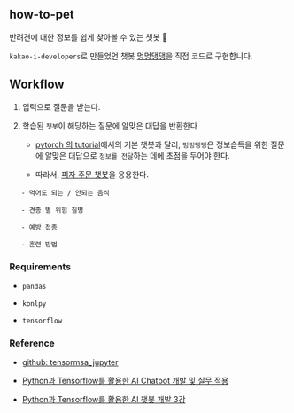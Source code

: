 ## how-to-pet

반려견에 대한 정보를 쉽게 찾아볼 수 있는 챗봇 🐶


`kakao-i-developers`로 만들었언 챗봇 [멍멍댕댕](https://pf.kakao.com/_sxoBAK)을 직접 코드로 구현합니다.


## Workflow

1. 입력으로 질문을 받는다.

2. 학습된 `챗봇`이 해당하는 질문에 알맞은 대답을 반환한다

    - [pytorch 의 tutorial](https://tutorials.pytorch.kr/beginner/chatbot_tutorial.html)에서의 기본 챗봇과 달리, `멍멍댕댕`은 정보습득을 위한 질문에 알맞은 대답으로 `정보를 전달`하는 데에 초점을 두어야 한다.

    - 따라서, [피자 주문 챗봇](https://www.slideshare.net/healess/python-tensorflow-ai-chatbot)을 응용한다.


```
   - 먹어도 되는 / 안되는 음식

   - 견종 별 위험 질병

   - 예방 접종

   - 훈련 방법
```

### Requirements

- `pandas`

- `konlpy`

- `tensorflow`

### Reference

- [github: tensormsa_jupyter](https://github.com/TensorMSA/tensormsa_jupyter)

- [Python과 Tensorflow를 활용한 AI Chatbot 개발 및 실무 적용](https://www.slideshare.net/healess/python-tensorflow-ai-chatbot)

- [Python과 Tensorflow를 활용한 Al 챗봇 개발 3강](https://www.youtube.com/watch?v=HoT2TheIlUQ&feature=youtu.be)

